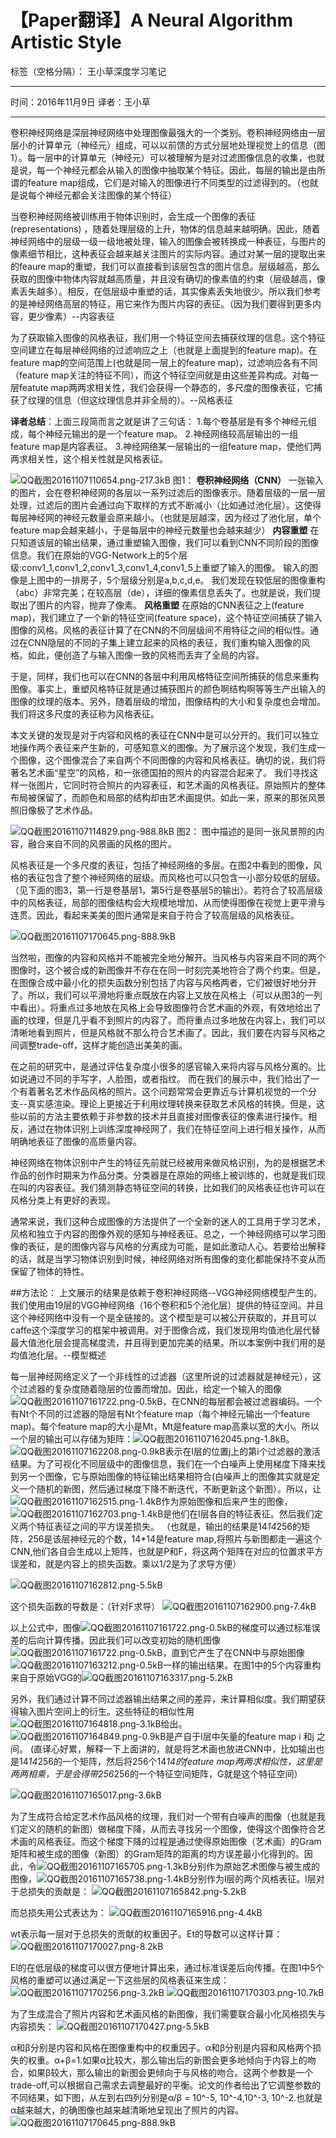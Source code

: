 ﻿# 【Paper翻译】A Neural Algorithm Artistic Style

标签（空格分隔）： 王小草深度学习笔记

---

时间：2016年11月9日
译者：王小草

---

卷积神经网络是深层神经网络中处理图像最强大的一个类别。卷积神经网络由一层层小的计算单元（神经元）组成，可以以前馈的方式分层地处理视觉上的信息（图1）。每一层中的计算单元（神经元）可以被理解为是对过滤图像信息的收集，也就是说，每一个神经元都会从输入的图像中抽取某个特征。因此，每层的输出是由所谓的feature map组成，它们是对输入的图像进行不同类型的过滤得到的。（也就是说每个神经元都会关注图像的某个特征）

当卷积神经网络被训练用于物体识别时，会生成一个图像的表征(representations) ，随着处理层级的上升，物体的信息越来越明确。因此，随着神经网络中的层级一级一级地被处理，输入的图像会被转换成一种表征，与图片的像素细节相比，这种表征会越来越关注图片的实际内容。通过对某一层的提取出来的feaure map的重塑，我们可以直接看到该层包含的图片信息。层级越高，那么获取的图像中物体内容就越高质量，并且没有确切的像素值的约束（层级越高，像素丢失越多）。相反，在低层级中重塑的话，其实像素丢失地很少。所以我们参考的是神经网络高层的特征，用它来作为图片内容的表征。（因为我们要得到更多内容，更少像素）--内容表征

为了获取输入图像的风格表征，我们用一个特征空间去捕获纹理的信息。这个特征空间建立在每层神经网络的过滤响应之上（也就是上面提到的feature map)。在feature map的空间范围上(也就是同一层上的feature map)，过滤响应各有不同（feature map关注的特征不同），而这个特征空间就是由这些差异构成。对每一层featute map两两求相关性，我们会获得一个静态的，多尺度的图像表征，它捕获了纹理的信息（但这纹理信息并非全局的）。--风格表征

**译者总结**：上面三段简而言之就是讲了三句话：
1.每个卷基层是有多个神经元组成，每个神经元输出的是一个feature map。
2.神经网络较高层输出的一组feature map是内容表征。
3.神经网络某一层输出的一组feature map，使他们两两求相关性，这个相关性就是风格表征。

![QQ截图20161107110654.png-217.3kB][1]
图1：
**卷积神经网络（CNN）**
一张输入的图片，会在卷积神经网的各层以一系列过滤后的图像表示。随着层级的一层一层处理，过滤后的图片会通过向下取样的方式不断减小（比如通过池化层）。这使得每层神经网的神经元数量会原来越小。（也就是层越深，因为经过了池化层，单个feature map会越来越小，于是每层中的神经元数量也会越来越少）
**内容重塑**
在只知道该层的输出结果，通过重塑输入图像，我们可以看到CNN不同阶段的图像信息。我们在原始的VGG-Network上的5个层级:conv1_1,conv1_2,conv1_3,conv1_4,conv1_5上重塑了输入的图像。
输入的图像是上图中的一排房子，5个层级分别是a,b,c,d,e。
我们发现在较低层的图像重构（abc）非常完美；在较高层（de），详细的像素信息丢失了。也就是说，我们提取出了图片的内容，抛弃了像素。
**风格重塑**
在原始的CNN表征之上(feature map)，我们建立了一个新的特征空间(feature space)，这个特征空间捕获了输入图像的风格。风格的表征计算了在CNN的不同层级间不用特征之间的相似性。通过在CNN隐层的不同的子集上建立起来的风格的表征，我们重构输入图像的风格。如此，便创造了与输入图像一致的风格而丢弃了全局的内容。

于是，同样，我们也可以在CNN的各层中利用风格特征空间所捕获的信息来重构图像。事实上，重塑风格特征就是通过捕获图片的颜色啊结构啊等等生产出输入的图像的纹理的版本。另外，随着层级的增加，图像结构的大小和复杂度也会增加。我们将这多尺度的表征称为风格表征。

本文关键的发现是对于内容和风格的表征在CNN中是可以分开的。我们可以独立地操作两个表征来产生新的，可感知意义的图像。为了展示这个发现，我们生成一个图像，这个图像混合了来自两个不同图像的内容和风格表征。确切的说，我们将著名艺术画“星空”的风格，和一张德国拍的照片的内容混合起来了。
我们寻找这样一张图片，它同时符合照片的内容表征，和艺术画的风格表征。原始照片的整体布局被保留了，而颜色和局部的结构却由艺术画提供。如此一来，原来的那张风景照旧像极了艺术作品。

![QQ截图20161107114829.png-988.8kB][2]
图2：
图中描述的是同一张风景照的内容，融合来自不同的风景画的风格的图片。

风格表征是一个多尺度的表征，包括了神经网络的多层。在图2中看到的图像，风格的表征包含了整个神经网络的层级。而风格也可以只包含一小部分较低的层级。（见下面的图3，第一行是卷基层1，第5行是卷基层5的输出）。若符合了较高层级中的风格表征，局部的图像结构会大规模地增加，从而使得图像在视觉上更平滑与连贯。因此，看起来美美的图片通常是来自于符合了较高层级的风格表征。

![QQ截图20161107170645.png-888.9kB][3]

当然啦，图像的内容和风格并不能被完全地分解开。当风格与内容来自不同的两个图像时，这个被合成的新图像并不存在在同一时刻完美地符合了两个约束。但是，在图像合成中最小化的损失函数分别包括了内容与风格两者，它们被很好地分开了。所以，我们可以平滑地将重点既放在内容上又放在风格上（可以从图3的一列中看出）。将重点过多地放在风格上会导致图像符合艺术画的外观，有效地给出了画的纹理，但是几乎看不到照片的内容了。而将重点过多地放在内容上，我们可以清晰地看到照片，但是风格就不那么符合艺术画了。因此，我们要在内容与风格之间调整trade-off，这样才能创造出美美的画。

在之前的研究中，是通过评估复杂度小很多的感官输入来将内容与风格分离的。比如说通过不同的手写字，人脸图，或者指纹。
而在我们的展示中，我们给出了一个有着著名艺术作品风格的照片。这个问题常常会更靠近与计算机视觉的一个分支--真实感渲染。理论上更接近于利用纹理转换来获取艺术风格的转换。但是，这些以前的方法主要依赖于非参数的技术并且直接对图像表征的像素进行操作。相反，通过在物体识别上训练深度神经网了，我们在特征空间上进行相关操作，从而明确地表征了图像的高质量内容。

神经网络在物体识别中产生的特征先前就已经被用来做风格识别，为的是根据艺术作品的创作时期来为作品分类。分类器是在原始的网络上被训练的，也就是我们现在叫的内容表征。我们猜测静态特征空间的转换，比如我们的风格表征也许可以在风格分类上有更好的表现。

通常来说，我们这种合成图像的方法提供了一个全新的迷人的工具用于学习艺术，风格和独立于内容的图像外观的感知与神经表征。总之，一个神经网络可以学习图像的表征，是的图像内容与风格的分离成为可能，是如此激动人心。若要给出解释的话，就是当学习物体识别到时候，神经网络对所有图像的变化都能保持不变从而保留了物体的特性。

##方法论：
上文展示的结果是依赖于卷积神经网络--VGG神经网络模型产生的。我们使用由19层的VGG神经网络（16个卷积和5个池化层）提供的特征空间。并且这个神经网络中没有一个是全链接的。这个模型是可以被公开获取的，并且可以caffe这个深度学习的框架中被调用。对于图像合成，我们发现用均值池化层代替最大值池化层会提高梯度流，并且得到更加完美的结果。所以本案例中我们用的是均值池化层。--模型概述

每一层神经网络定义了一个非线性的过滤器（这里所说的过滤器就是神经元），这个过滤器的复杂度随着隐层的位置而增加。因此，给定一个输入的图像![QQ截图20161107161722.png-0.5kB][4]，在CNN的每层都会被过滤器编码。一个有Nt个不同的过滤器的隐层有Nt个feature map（每个神经元输出一个feature map)。每个feature map的大小是Mt，Mt是feature map高乘以宽的大小。所以一个层的输出可以存储为矩阵：![QQ截图20161107162045.png-1.8kB][5]。![QQ截图20161107162208.png-0.9kB][6]表示在l层的位置j上的第i个过滤器的激活结果。为了可视化不同层级中的图像信息，我们在一个白噪声上使用梯度下降来找到另一个图像，它与原始图像的特征输出结果相符合(白噪声上的图像其实就是定义一个随机的新图，然后通过梯度下降不断迭代，不断更新这个新图）。所以，让![QQ截图20161107162515.png-1.4kB][7]作为原始图像和后来产生的图像，![QQ截图20161107162703.png-1.4kB][8]是他们在l层各自的特征表征。然后我们定义两个特征表征之间的平方误差损失。
（也就是，输出的结果是14*14*256的矩阵，256是该层神经元的个数，14*14是feature map,将照片与新图都走一遍这个CNN,他们各自会生成以上矩阵，也就是P和F，将这两个矩阵在对应的位置求平方误差和，就是内容上的损失函数。乘以1/2是为了求导方便）

![QQ截图20161107162812.png-5.5kB][9]

这个损失函数的导数是：（针对F求导）
![QQ截图20161107162900.png-7.4kB][10]

以上公式中，图像![QQ截图20161107161722.png-0.5kB][11]的梯度可以通过标准误差的后向计算传播。因此我们可以改变初始的随机图像![QQ截图20161107161722.png-0.5kB][12]，直到它产生了在CNN中与原始图像![QQ截图20161107163212.png-0.5kB][13]一样的输出结果。在图1中的5个内容重构来自于原始VGG的![QQ截图20161107163317.png-5.2kB][14]

另外，我们通过计算不同过滤器输出结果之间的差异，来计算相似度。我们期望获得输入图片空间上的衍生。这些特征的相似性用![QQ截图20161107164818.png-3.1kB][15]给出。![QQ截图20161107164849.png-0.9kB][16]是产自于l层中矢量的feature map i 和j 之间。
(直译心好累，解释一下上面讲的，就是将艺术画也放进CNN中，比如输出也是14*14*256的一个矩阵，然后将256个14*14的feature map两两求相似性，这里是两两相乘，于是会得带256*256的一个特征空间矩阵，G就是这个特征空间）

![QQ截图20161107165017.png-3.6kB][17]

为了生成符合给定艺术作品风格的纹理，我们对一个带有白噪声的图像（也就是我们定义的随机的新图）做梯度下降，从而去寻找另一个图像，使得这个图像符合艺术画的风格表征。而这个梯度下降的过程是通过使得原始图像（艺术画）的Gram矩阵和被生成的图像（新图）的Gram矩阵的距离的均方误差最小化得到的。因此，令![QQ截图20161107165705.png-1.3kB][18]分别作为原始艺术图像与被生成的图像，![QQ截图20161107165738.png-1.4kB][19]分别作为l层的两个风格表征。l层对于总损失的贡献是：
![QQ截图20161107165842.png-5.2kB][20]

而总损失用公式表达为：
![QQ截图20161107165916.png-4.4kB][21]

wt表示每一层对于总损失的贡献的权重因子。Et的导数可以这样计算：
![QQ截图20161107170027.png-8.2kB][22]

El的在低层级的梯度可以很方便地计算出来，通过标准误差后向传播。在图1中5个风格的重塑可以通过满足一下这些层的风格表征来生成：
![QQ截图20161107170256.png-3.2kB][23]
![QQ截图20161107170303.png-10.7kB][24]

为了生成混合了照片内容和艺术画风格的新图像，我们需要联合最小化风格损失与内容损失：
![QQ截图20161107170427.png-5.5kB][25]

α和β分别是内容和风格在图像重构中的权重因子。α和β分别是内容和风格两个损失的权重。α+β=1.如果α比较大，那么输出后的新图会更多地倾向于内容上的吻合，如果β较大，那么输出的新图会更倾向于与风格的吻合。这两个参数是一个trade-off,可以根据自己需求去调整最好的平衡。论文的作者给出了它调整参数的不同结果，如下图，从左到右四列分别是α/β = 10^-5, 10^-4,10^-3, 10^-2.也就是α越来越大，的确图像也越来越清晰地呈现出了照片的内容。
![QQ截图20161107170645.png-888.9kB][26]


  [1]: http://static.zybuluo.com/wangcao/4zkng4nogq53s2q95nlpw3cv/QQ%E6%88%AA%E5%9B%BE20161107110654.png
  [2]: http://static.zybuluo.com/wangcao/vxeksvw0pdmb3gd7nzj1eihd/QQ%E6%88%AA%E5%9B%BE20161107114829.png
  [3]: http://static.zybuluo.com/wangcao/u7ni0xk2b41erqk09ig24w91/QQ%E6%88%AA%E5%9B%BE20161107170645.png
  [4]: http://static.zybuluo.com/wangcao/nq0fop9z4xkrnq6pin47lrmh/QQ%E6%88%AA%E5%9B%BE20161107161722.png
  [5]: http://static.zybuluo.com/wangcao/690fbpz8k38yiwiwhzwzjzgm/QQ%E6%88%AA%E5%9B%BE20161107162045.png
  [6]: http://static.zybuluo.com/wangcao/219t02gc5yex4xlm1e2syi3z/QQ%E6%88%AA%E5%9B%BE20161107162208.png
  [7]: http://static.zybuluo.com/wangcao/kegdlxh94lu2zliha98u7aho/QQ%E6%88%AA%E5%9B%BE20161107162515.png
  [8]: http://static.zybuluo.com/wangcao/67ldeoi6aq2oakq4gnlza61d/QQ%E6%88%AA%E5%9B%BE20161107162703.png
  [9]: http://static.zybuluo.com/wangcao/gwx9u78mtsx66pywr0yfgcmo/QQ%E6%88%AA%E5%9B%BE20161107162812.png
  [10]: http://static.zybuluo.com/wangcao/ash91dagifxaj2f4jm93akue/QQ%E6%88%AA%E5%9B%BE20161107162900.png
  [11]: http://static.zybuluo.com/wangcao/o0kagzgt8wtajssvd7fz4bz4/QQ%E6%88%AA%E5%9B%BE20161107161722.png
  [12]: http://static.zybuluo.com/wangcao/4q92mx9zeb1ldjy3r2ux3igy/QQ%E6%88%AA%E5%9B%BE20161107161722.png
  [13]: http://static.zybuluo.com/wangcao/lnq31url0prnvyn2c3z7xrbk/QQ%E6%88%AA%E5%9B%BE20161107163212.png
  [14]: http://static.zybuluo.com/wangcao/z7uzbp18pk2aghyhwx77ncig/QQ%E6%88%AA%E5%9B%BE20161107163317.png
  [15]: http://static.zybuluo.com/wangcao/6xtvl9imw68k1oxyd3kxpzb3/QQ%E6%88%AA%E5%9B%BE20161107164818.png
  [16]: http://static.zybuluo.com/wangcao/xzsiqqz0vmw2miutbalxgo34/QQ%E6%88%AA%E5%9B%BE20161107164849.png
  [17]: http://static.zybuluo.com/wangcao/9x66mnm8xogpswgy93qyss83/QQ%E6%88%AA%E5%9B%BE20161107165017.png
  [18]: http://static.zybuluo.com/wangcao/5k48r4u0ihc50mn49vq5ndck/QQ%E6%88%AA%E5%9B%BE20161107165705.png
  [19]: http://static.zybuluo.com/wangcao/vq795gjxbbvb6uy62jxl3uao/QQ%E6%88%AA%E5%9B%BE20161107165738.png
  [20]: http://static.zybuluo.com/wangcao/nh5brb895y7jgr46hx9ap1a9/QQ%E6%88%AA%E5%9B%BE20161107165842.png
  [21]: http://static.zybuluo.com/wangcao/md1vj3m03oi74ktjuppma9k9/QQ%E6%88%AA%E5%9B%BE20161107165916.png
  [22]: http://static.zybuluo.com/wangcao/fmq8p47ux7pqpuvamd2d9pbd/QQ%E6%88%AA%E5%9B%BE20161107170027.png
  [23]: http://static.zybuluo.com/wangcao/llkgw5b4we4uyrh7rb1k4o48/QQ%E6%88%AA%E5%9B%BE20161107170256.png
  [24]: http://static.zybuluo.com/wangcao/6olya8ykgacxx14rj2p8tz2h/QQ%E6%88%AA%E5%9B%BE20161107170303.png
  [25]: http://static.zybuluo.com/wangcao/okdh2xttc83kwp4svv5462de/QQ%E6%88%AA%E5%9B%BE20161107170427.png
  [26]: http://static.zybuluo.com/wangcao/kvfws2nu9ij4ettyvqz196rf/QQ%E6%88%AA%E5%9B%BE20161107170645.png